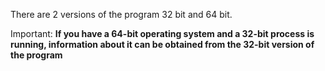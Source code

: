 There are 2 versions of the program 32 bit and 64 bit.

Important: **If you have a 64-bit operating system and a 32-bit process is running, information about it can be obtained from the 32-bit version of the program**
